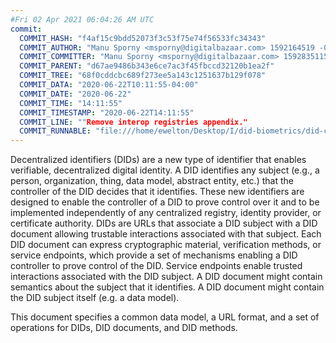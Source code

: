 ```yaml
---
#Fri 02 Apr 2021 06:04:26 AM UTC
commit:
  COMMIT_HASH: "f4af15c9bdd52073f3c53f75e74f56533fc34343"
  COMMIT_AUTHOR: "Manu Sporny <msporny@digitalbazaar.com> 1592164519 -0400"
  COMMIT_COMMITTER: "Manu Sporny <msporny@digitalbazaar.com> 1592835115 -0400"
  COMMIT_PARENT: "d67ae9486b343e6ce7ac3f45fbccd32120b1ea2f"
  COMMIT_TREE: "68f0cddcbc689f273ee5a143c1251637b129f078"
  COMMIT_DATA: "2020-06-22T10:11:55-04:00"
  COMMIT_DATE: "2020-06-22"
  COMMIT_TIME: "14:11:55"
  COMMIT_TIMESTAMP: "2020-06-22T14:11:55"
  COMMIT_LINE: ""Remove interop registries appendix."
  COMMIT_RUNNABLE: "file:///home/ewelton/Desktop/I/did-biometrics/did-core-dataset/analysis/gitinfo/f4af15c9bdd52073f3c53f75e74f56533fc34343/snapshot/index.html"
---
```


<section id="abstract">
<p>
<a>Decentralized identifiers</a> (DIDs) are a new type of identifier that
enables verifiable, decentralized digital identity. A <a>DID</a> identifies any
subject (e.g., a person, organization, thing, data model, abstract entity, etc.)
that the controller of the <a>DID</a> decides that it identifies. These new
identifiers are designed to enable the controller of a <a>DID</a> to prove
control over it and to be implemented independently of any centralized registry,
identity provider, or certificate authority. <a>DID</a>s are URLs that associate
a <a>DID subject</a> with a <a>DID document</a> allowing trustable interactions
associated with that subject. Each <a>DID document</a> can express cryptographic
material, verification methods, or <a>service endpoints</a>, which provide a set
of mechanisms enabling a <a>DID controller</a> to prove control of the
<a>DID</a>. <a>Service endpoints</a> enable trusted interactions associated with
the <a>DID subject</a>. A <a>DID document</a> might contain semantics about the
subject that it identifies. A <a>DID document</a> might contain the <a>DID
subject</a> itself (e.g. a data model).
    </p>
<p>
This document specifies a common data model, a URL format, and a set of
operations for <a>DIDs</a>, <a>DID documents</a>, and <a>DID methods</a>.
    </p>
</section>
